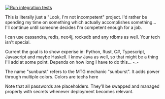 [![Run integration tests](https://github.com/Mutestock/sunburst/actions/workflows/run_integration_tests.yml/badge.svg)](https://github.com/Mutestock/sunburst/actions/workflows/run_integration_tests.yml)

This is literally just a "Look, I'm not incompetent" project. I'd rather be spending my time on something which actually accomplishes something... I'll continue until someone decides I'm competent enough for a job.

I can use cassandra, redis, neo4j, rocksdb and any rdbms as well. Your tech isn't special.

Current the goal is to show experise in: Python, Rust, C#, Typescript, Javascript and maybe Haskell. I know Java as well, so that might be a thing I'll add at some point. Depends on how long I have to do this... -_-

The name "sunburst" refers to the MTG mechanic "sunburst". It adds power through multiple colors. Colors are techs here

Note that all passwords are placeholders. They'll be swapped and managed properly with secrets whenever deployment becomes relevant.
